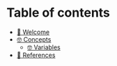 # Table of contents

* [🥳 Welcome](README.md)
* [🤓 Concepts](concepts/README.md)
  * [🤓 Variables](concepts/variables.md)
* [🤩 References](references.md)
